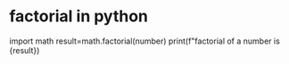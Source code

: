 # factorial in python
import math
result=math.factorial(number)
print(f"factorial of a number is {result})
